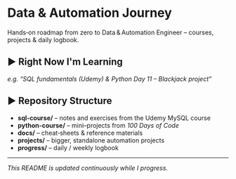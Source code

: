 # Data & Automation Journey

Hands‑on roadmap from zero to Data & Automation Engineer – courses, projects & daily logbook.

## ► Right Now I'm Learning
_e.g. “SQL fundamentals (Udemy) & Python Day 11 – Blackjack project”_

## ► Repository Structure
* **sql-course/** – notes and exercises from the Udemy MySQL course  
* **python-course/** – mini–projects from _100 Days of Code_  
* **docs/** – cheat‑sheets & reference materials  
* **projects/** – bigger, standalone automation projects  
* **progress/** – daily / weekly logbook  

---
_This README is updated continuously while I progress._
